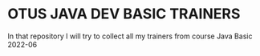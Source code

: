 # OTUS JAVA DEV BASIC TRAINERS
In that repository I will try to collect all my trainers from course Java Basic 2022-06
